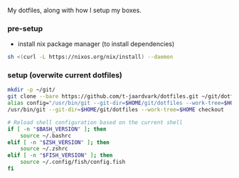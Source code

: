 My dotfiles, along with how I setup my boxes. 

### pre-setup
- install nix package manager (to install dependencies)
```bash
sh <(curl -L https://nixos.org/nix/install) --daemon
```
### setup (overwite current dotfiles)
```bash
mkdir -p ~/git/
git clone --bare https://github.com/t-jaardvark/dotfiles.git ~/git/dotfiles
alias config="/usr/bin/git --git-dir=$HOME/git/dotfiles --work-tree=$HOME"
/usr/bin/git --git-dir=$HOME/git/dotfiles --work-tree=$HOME checkout

# Reload shell configuration based on the current shell
if [ -n "$BASH_VERSION" ]; then
    source ~/.bashrc
elif [ -n "$ZSH_VERSION" ]; then
    source ~/.zshrc
elif [ -n "$FISH_VERSION" ]; then
    source ~/.config/fish/config.fish
fi
```
